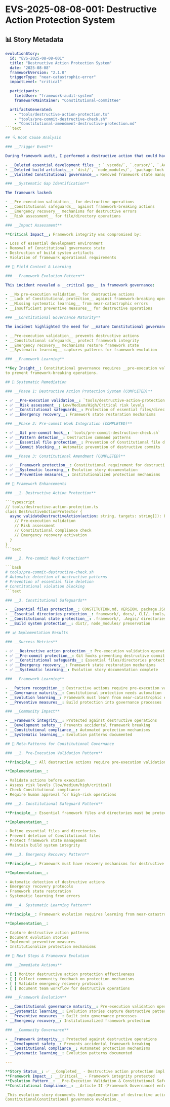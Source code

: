 <!--
# EVS-2025-08-08-001: Destructive Action Protection System

@aegisFrameworkVersion: 2.4.0
@intent: Evolution story for destructive action protection system
@context: Framework learning from near-catastrophic deletion of essential files
@mode: strict
-->

# EVS-2025-08-08-001: Destructive Action Protection System

## 📊 Story Metadata

```yaml
evolutionStory:
  id: "EVS-2025-08-08-001"
  title: "Destructive Action Protection System"
  date: "2025-08-08"
  frameworkVersion: "2.1.0"
  triggerType: "near-catastrophic-error"
  impactLevel: "critical"

  participants:
    fieldUser: "framework-audit-system"
    frameworkMaintainer: "Constitutional-committee"

  artifactsGenerated:
    - "tools/destructive-action-protection.ts"
    - "tools/pre-commit-destructive-check.sh"
    - "Constitutional-amendment-destructive-protection.md"
```text

## 🔍 Root Cause Analysis

### __Trigger Event**

During framework audit, I performed a destructive action that could have broken the entire framework:

- __Deleted essential development files__: `.vscode/`, `.cursor/`, `.Aegis/`, `.framework/`
- __Deleted build artifacts__: `dist/`, `node_modules/`, `package-lock.JSON`
- __Violated Constitutional governance__: Removed framework state management

### __Systematic Gap Identification**

The framework lacked:

- __Pre-execution validation__ for destructive operations
- __Constitutional safeguards__ against framework-breaking actions
- __Emergency recovery__ mechanisms for destructive errors
- __Risk assessment__ for file/directory operations

### __Impact Assessment**

**Critical Impact__: Framework integrity was compromised by:

- Loss of essential development environment
- Removal of Constitutional governance state
- Destruction of build system artifacts
- Violation of framework operational requirements

## 🌱 Field Context & Learning

### __Framework Evolution Pattern**

This incident revealed a __critical gap__ in framework governance:

- __No pre-execution validation__ for destructive actions
- __Lack of Constitutional protection__ against framework-breaking operations
- __Missing systematic learning__ from near-catastrophic errors
- __Insufficient preventive measures__ for destructive operations

### __Constitutional Governance Maturity**

The incident highlighted the need for __mature Constitutional governance__ where:

- __Pre-execution validation__ prevents destructive actions
- __Constitutional safeguards__ protect framework integrity
- __Emergency recovery__ mechanisms restore framework state
- __Systematic learning__ captures patterns for framework evolution

### __Framework Learning**

**Key Insight__: Constitutional governance requires __pre-execution validation__ and __destructive action protection**
to prevent framework-breaking operations.

## 🚧 Systematic Remediation

### __Phase 1: Destructive Action Protection System (COMPLETED)**

- ✅ __Pre-execution validation__: `tools/destructive-action-protection.ts`
- ✅ __Risk assessment__: Low/Medium/High/Critical risk levels
- ✅ __Constitutional safeguards__: Protection of essential files/directories
- ✅ __Emergency recovery__: Framework state restoration mechanisms

### __Phase 2: Pre-commit Hook Integration (COMPLETED)**

- ✅ __Git pre-commit hook__: `tools/pre-commit-destructive-check.sh`
- ✅ __Pattern detection__: Destructive command patterns
- ✅ __Essential file protection__: Prevention of Constitutional file deletion
- ✅ __Commit blocking__: Automatic prevention of destructive commits

### __Phase 3: Constitutional Amendment (COMPLETED)**

- ✅ __Framework protection__: Constitutional requirement for destructive action validation
- ✅ __Systematic learning__: Evolution story documentation
- ✅ __Preventive measures__: Institutionalized protection mechanisms

## 🎯 Framework Enhancements

### __1. Destructive Action Protection**

```typescript
// tools/destructive-action-protection.ts
class DestructiveActionProtector {
  async validateDestructiveAction(action: string, targets: string[]): Promise<ProtectionResult> {
    // Pre-execution validation
    // Risk assessment
    // Constitutional compliance check
    // Emergency recovery activation
  }
}
```text

### __2. Pre-commit Hook Protection**

```bash
# tools/pre-commit-destructive-check.sh
# Automatic detection of destructive patterns
# Prevention of essential file deletion
# Constitutional violation blocking
```text

### __3. Constitutional Safeguards**

- __Essential files protection__: CONSTITUTION.md, VERSION, package.JSON, etc.
- __Essential directories protection__: framework/, docs/, CLI/, tools/, etc.
- __Constitutional state protection__: .framework/, .Aegis/ directories
- __Build system protection__: dist/, node_modules/ preservation

## 📊 Implementation Results

### __Success Metrics**

- ✅ __Destructive action protection__: Pre-execution validation operational
- ✅ __Pre-commit protection__: Git hooks preventing destructive commits
- ✅ __Constitutional safeguards__: Essential files/directories protected
- ✅ __Emergency recovery__: Framework state restoration mechanisms
- ✅ __Systematic learning__: Evolution story documentation complete

### __Framework Learning**

- __Pattern recognition__: Destructive actions require pre-execution validation
- __Governance maturity__: Constitutional protection needs automation
- __Evolution learning__: Framework must learn from near-catastrophic errors
- __Preventive measures__: Build protection into governance processes

### __Community Impact**

- __Framework integrity__: Protected against destructive operations
- __Development safety__: Prevents accidental framework breaking
- __Constitutional compliance__: Automated protection mechanisms
- __Systematic learning__: Evolution patterns documented

## 🔄 Meta-Patterns for Constitutional Governance

### __1. Pre-Execution Validation Pattern**

**Principle__: All destructive actions require pre-execution validation.

**Implementation__:

- Validate actions before execution
- Assess risk levels (low/medium/high/critical)
- Check Constitutional compliance
- Require human approval for high-risk operations

### __2. Constitutional Safeguard Pattern**

**Principle__: Essential framework files and directories must be protected.

**Implementation__:

- Define essential files and directories
- Prevent deletion of Constitutional files
- Protect framework state management
- Maintain build system integrity

### __3. Emergency Recovery Pattern**

**Principle__: Framework must have recovery mechanisms for destructive errors.

**Implementation__:

- Automatic detection of destructive actions
- Emergency recovery protocols
- Framework state restoration
- Systematic learning from errors

### __4. Systematic Learning Pattern**

**Principle__: Framework evolution requires learning from near-catastrophic errors.

**Implementation__:

- Capture destructive action patterns
- Document evolution stories
- Implement preventive measures
- Institutionalize protection mechanisms

## 🚀 Next Steps & Framework Evolution

### __Immediate Actions**

- [ ] Monitor destructive action protection effectiveness
- [ ] Collect community feedback on protection mechanisms
- [ ] Validate emergency recovery protocols
- [ ] Document team workflow for destructive operations

### __Framework Evolution**

- __Constitutional governance maturity__: Pre-execution validation operational
- __Systematic learning__: Evolution stories capture destructive patterns
- __Preventive measures__: Built into governance processes
- __Emergency recovery__: Institutionalized framework protection

### __Community Governance**

- __Framework integrity__: Protected against destructive operations
- __Development safety__: Prevents accidental framework breaking
- __Constitutional compliance__: Automated protection mechanisms
- __Systematic learning__: Evolution patterns documented

---

**Story Status__: ✅ __Completed__ - Destructive action protection implemented  
**Framework Impact__: __Critical__ - Framework integrity protected  
**Evolution Pattern__: __Pre-Execution Validation & Constitutional Safeguards__  
**Constitutional Compliance__: __Article II (Framework Governance) enforced**

_This evolution story documents the implementation of destructive action protection and establishes patterns for
ConstitutionalConstitutional governance evolution._
